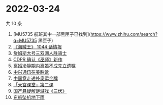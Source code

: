 # 2022-03-24

共 10 条

<!-- BEGIN -->
<!-- 最后更新时间 Thu Mar 24 2022 00:13:23 GMT+0800 (China Standard Time) -->

1. [MU5735 航班其中一部黑匣子已找到](https://www.zhihu.com/search?q=MU5735 黑匣子)
1. [《海贼王》 1044 话情报](https://www.zhihu.com/search?q=海贼王1044)
1. [詹姆斯大号三双湖人胜骑士](https://www.zhihu.com/search?q=湖人)
1. [CDPR 确认《巫师》新作](https://www.zhihu.com/search?q=巫师3)
1. [离婚冷静期内离婚不成先立遗嘱](https://www.zhihu.com/search?q=离婚冷静期遗嘱)
1. [中兴通讯在美胜诉](https://www.zhihu.com/search?q=中兴通讯)
1. [中国竞走递补奥运金牌](https://www.zhihu.com/search?q=竞走金牌)
1. [「天宫课堂」第二课](https://www.zhihu.com/search?q=天宫课堂)
1. [国产悬疑解谜游戏《三伏》](https://www.zhihu.com/search?q=三伏)
1. [东航坠机地下雨](https://www.zhihu.com/search?q=东航坠机地下雨)

<!-- END -->
